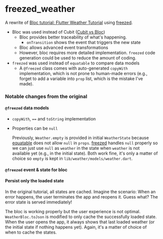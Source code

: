 # freezed_weather

A rewrite of [Bloc tutorial: Flutter Weather Tutorial](https://bloclibrary.dev/#/flutterweathertutorial)
using [freezed](https://pub.dev/packages/freezed).

- Bloc was used instead of Cubit
([Cubit vs Bloc](https://bloclibrary.dev/#/coreconcepts?id=cubit-vs-bloc))
  - Bloc provides better traceability of what's happening.
    - `onTransition` shows the event that triggers the new state
  - Bloc allows advanced event transformations
  - However, bloc requires more detailed implementation. `freezed` code generation could be used to reduce the amount of coding.
- `freezed` was used instead of `equatable` to compare data models
  - A `@freezed` class comes with auto-generated `copyWith` implementation, which is not prone to human-made errors (e.g., forget to add a variable into `prop` list, which is the mistake I've made).

### Notable changes from the original

#### `@freezed` data models

- `copyWith`, `==` and `toString` implementation

- Properties can be `null`

  Previously, `Weather.empty` is provided in initial `WeatherState` because [equatable](https://pub.dev/packages/equatable) does not allow `null` in `props`. [freezed](https://pub.dev/packages/freezed) handles `null` properly so we can just use `null` as `weather` in the state when `weather` is not available yet (e.g., in the initial state). Both work fine, it's only a matter of choice so `empty` is kept in `lib/weather/models/weather.dart`.

#### `@freezed` event & state for bloc

#### Persist only the loaded state

In the original tutorial, all states are cached. Imagine the scenario: When an error happens, the user terminates the app and reopens it. Guess what? The error state is served immediately!

The bloc is working properly but the user experience is not optimal. `WeatherBloc.toJson` is modified to only cache the successfully loaded state. When the user opens the app, it always shows that last loaded weather (or the initial state if nothing happens yet). Again, it's a matter of choice of when to cache the states.